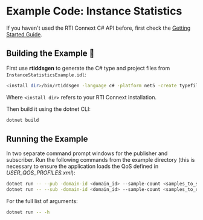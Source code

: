 # Example Code: Instance Statistics

If you haven't used the RTI Connext C# API before, first check the
[Getting Started Guide](https://community.rti.com/static/documentation/connext-dds/6.1.2/doc/manuals/connext_dds_professional/getting_started_guide/index.html).

## Building the Example :wrench:

First use **rtiddsgen** to generate the C# type and project files from
`InstanceStatisticsExample.idl`:

```sh
<install dir>/bin/rtiddsgen -language c# -platform net5 -create typefiles -create makefiles InstanceStatisticsExample.idl
```

Where `<install dir>` refers to your RTI Connext installation.

Then build it using the dotnet CLI:

```sh
dotnet build
```

## Running the Example

In two separate command prompt windows for the publisher and subscriber. Run the
following commands from the example directory (this is necessary to ensure the
application loads the QoS defined in *USER_QOS_PROFILES.xml*):

```sh
dotnet run -- --pub -domain-id <domain_id> --sample-count <samples_to_send>
dotnet run -- --sub -domain-id <domain_id> --sample-count <samples_to_receive>
```

For the full list of arguments:

```sh
dotnet run -- -h
```

